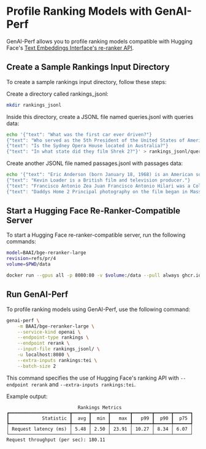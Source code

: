 <!--
Copyright (c) 2024, NVIDIA CORPORATION & AFFILIATES. All rights reserved.

Redistribution and use in source and binary forms, with or without
modification, are permitted provided that the following conditions
are met:
 * Redistributions of source code must retain the above copyright
   notice, this list of conditions and the following disclaimer.
 * Redistributions in binary form must reproduce the above copyright
   notice, this list of conditions and the following disclaimer in the
   documentation and/or other materials provided with the distribution.
 * Neither the name of NVIDIA CORPORATION nor the names of its
   contributors may be used to endorse or promote products derived
   from this software without specific prior written permission.

THIS SOFTWARE IS PROVIDED BY THE COPYRIGHT HOLDERS ``AS IS'' AND ANY
EXPRESS OR IMPLIED WARRANTIES, INCLUDING, BUT NOT LIMITED TO, THE
IMPLIED WARRANTIES OF MERCHANTABILITY AND FITNESS FOR A PARTICULAR
PURPOSE ARE DISCLAIMED.  IN NO EVENT SHALL THE COPYRIGHT OWNER OR
CONTRIBUTORS BE LIABLE FOR ANY DIRECT, INDIRECT, INCIDENTAL, SPECIAL,
EXEMPLARY, OR CONSEQUENTIAL DAMAGES (INCLUDING, BUT NOT LIMITED TO,
PROCUREMENT OF SUBSTITUTE GOODS OR SERVICES; LOSS OF USE, DATA, OR
PROFITS; OR BUSINESS INTERRUPTION) HOWEVER CAUSED AND ON ANY THEORY
OF LIABILITY, WHETHER IN CONTRACT, STRICT LIABILITY, OR TORT
(INCLUDING NEGLIGENCE OR OTHERWISE) ARISING IN ANY WAY OUT OF THE USE
OF THIS SOFTWARE, EVEN IF ADVISED OF THE POSSIBILITY OF SUCH DAMAGE.
-->

# Profile Ranking Models with GenAI-Perf


GenAI-Perf allows you to profile ranking models compatible with Hugging Face's
[Text Embeddings Interface's re-ranker API](https://huggingface.co/docs/text-embeddings-inference/en/quick_tour#re-rankers).

## Create a Sample Rankings Input Directory

To create a sample rankings input directory, follow these steps:

Create a directory called rankings_jsonl:
```bash
mkdir rankings_jsonl
```

Inside this directory, create a JSONL file named queries.jsonl with queries data:

```bash
echo '{"text": "What was the first car ever driven?"}
{"text": "Who served as the 5th President of the United States of America?"}
{"text": "Is the Sydney Opera House located in Australia?"}
{"text": "In what state did they film Shrek 2?"}' > rankings_jsonl/queries.jsonl
```

Create another JSONL file named passages.jsonl with passages data:

```bash
echo '{"text": "Eric Anderson (born January 18, 1968) is an American sociologist and sexologist."}
{"text": "Kevin Loader is a British film and television producer."}
{"text": "Francisco Antonio Zea Juan Francisco Antonio Hilari was a Colombian journalist, botanist, diplomat, politician, and statesman who served as the 1st Vice President of Colombia."}
{"text": "Daddys Home 2 Principal photography on the film began in Massachusetts in March 2017 and it was released in the United States by Paramount Pictures on November 10, 2017. Although the film received unfavorable reviews, it has grossed over $180 million worldwide on a $69 million budget."}' > rankings_jsonl/passages.jsonl
```

## Start a Hugging Face Re-Ranker-Compatible Server
To start a Hugging Face re-ranker-compatible server, run the following commands:

```bash
model=BAAI/bge-reranker-large
revision=refs/pr/4
volume=$PWD/data

docker run --gpus all -p 8080:80 -v $volume:/data --pull always ghcr.io/huggingface/text-embeddings-inference:1.3 --model-id $model --revision $revision
```

## Run GenAI-Perf
To profile ranking models using GenAI-Perf, use the following command:

```bash
genai-perf \
    -m BAAI/bge-reranker-large \
    --service-kind openai \
    --endpoint-type rankings \
    --endpoint rerank \
    --input-file rankings_jsonl/ \
    -u localhost:8080 \
    --extra-inputs rankings:tei \
    --batch-size 2
```

This command specifies the use of Hugging Face's ranking API with `--endpoint rerank` and `--extra-inputs rankings:tei`.

Example output:

```
                          Rankings Metrics
┏━━━━━━━━━━━━━━━━━━━━━━┳━━━━━━┳━━━━━━┳━━━━━━━┳━━━━━━━┳━━━━━━┳━━━━━━┓
┃            Statistic ┃  avg ┃  min ┃   max ┃   p99 ┃  p90 ┃  p75 ┃
┡━━━━━━━━━━━━━━━━━━━━━━╇━━━━━━╇━━━━━━╇━━━━━━━╇━━━━━━━╇━━━━━━╇━━━━━━┩
│ Request latency (ms) │ 5.48 │ 2.50 │ 23.91 │ 10.27 │ 8.34 │ 6.07 │
└──────────────────────┴──────┴──────┴───────┴───────┴──────┴──────┘
Request throughput (per sec): 180.11
```
